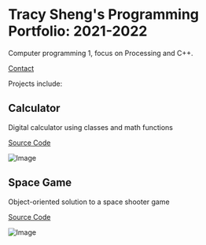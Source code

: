 # Tracy Sheng's Programming Portfolio: 2021-2022
Computer programming 1, focus on Processing and C++.

[Contact](mailto:tracy.ddsheng@gmail.com)
<br/>

Projects include:

## Calculator
Digital calculator using classes and math functions

[Source Code](https://github.com/tracyddsheng/Programming-Portfolio-21-22/blob/gh-pages/src/Calculator.zip)

![Image](https://github.com/tracyddsheng/Programming-Portfolio-21-22/blob/gh-pages/images/Calculator.png)

## Space Game
Object-oriented solution to a space shooter game

[Source Code](https://github.com/tracyddsheng/Programming-Portfolio-21-22/blob/gh-pages/src/SpaceGame.zip)

![Image](https://github.com/tracyddsheng/Programming-Portfolio-21-22/blob/gh-pages/images/SpaceGame.png "SpaceGame")
